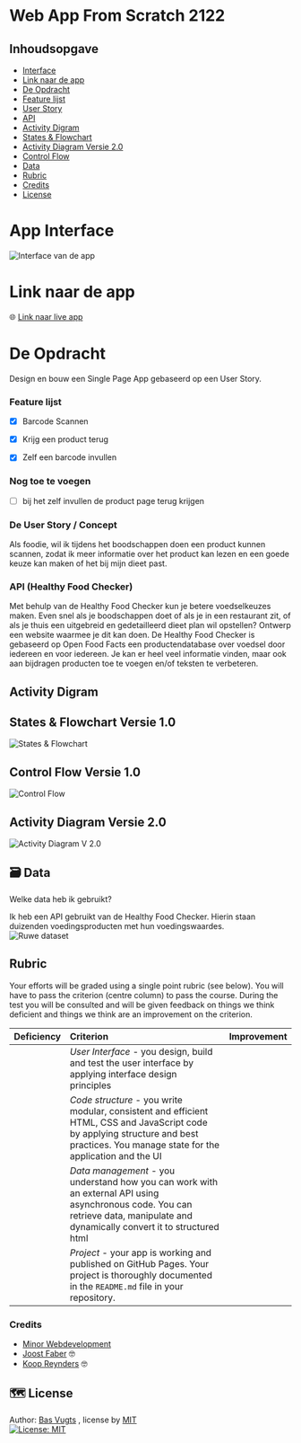 # Web App From Scratch 2122

## Inhoudsopgave
- [Interface](#App-Interface)
- [Link naar de app](#Link-naar-de-app)
- [De Opdracht](#De-Opdracht)
- [Feature lijst](#feature-lijst)
- [User Story](#de-user-story--concept)
- [API](#api-healthy-food-checker)
- [Activity Digram](#Activity-Digram-Versie-1.0)
- [States & Flowchart](#states--flowchart-Versie-1.0)
- [Activity Diagram Versie 2.0](#Activity-Diagram-Versie-2.0)
- [Control Flow](#Control-flow)
- [Data](#-data)
- [Rubric](#rubric)
- [Credits](#credits)
- [License](#%EF%B8%8F-license)

# App Interface
![Interface van de app](https://raw.githubusercontent.com/basv1996/web-app-from-scratch-2122/main/spa/img/Interface.png)

# Link naar de app
:globe_with_meridians: [Link naar live app](https://basv1996.github.io/web-app-from-scratch-2122/spa/) 



# De Opdracht
Design en bouw een Single Page App gebaseerd op een User Story.

### Feature lijst
- [x] Barcode Scannen
- [x] Krijg een product terug
- [x] Zelf een barcode invullen


### Nog toe te voegen
- [ ] bij het zelf invullen de product page terug krijgen


### De User Story / Concept

Als foodie, wil ik tijdens het boodschappen doen een product kunnen scannen, 
zodat ik meer informatie over het product kan lezen en een goede keuze kan maken of het bij mijn dieet past.

### API (Healthy Food Checker)
Met behulp van de Healthy Food Checker kun je betere voedselkeuzes maken. Even snel als je boodschappen doet of als je in een restaurant zit, of als je thuis een uitgebreid en gedetailleerd dieet plan wil opstellen? Ontwerp een website waarmee je dit kan doen. De Healthy Food Checker is gebaseerd op Open Food Facts een productendatabase over voedsel door iedereen en voor iedereen. Je kan er heel veel informatie vinden, maar ook aan bijdragen producten toe te voegen en/of teksten te verbeteren.

## Activity Digram

## States & Flowchart Versie 1.0
![States & Flowchart](https://raw.githubusercontent.com/basv1996/web-app-from-scratch-2122/main/spa/img/FlowChart_PSA_V1.0.jpg)

## Control Flow Versie 1.0
![Control Flow](https://raw.githubusercontent.com/basv1996/web-app-from-scratch-2122/main/spa/img/ControlFlow_PSA_V1.0-02-02.jpg)


## Activity Diagram Versie 2.0
![Activity Diagram V 2.0](https://raw.githubusercontent.com/basv1996/web-app-from-scratch-2122/main/spa/img/FlowChart_PSA_V1.1.jpg)



## 🗃 Data
Welke data heb ik gebruikt?

Ik heb een API gebruikt van de Healthy Food Checker. Hierin staan duizenden voedingsproducten met hun voedingswaardes.  
![Ruwe dataset](https://raw.githubusercontent.com/basv1996/web-app-from-scratch-2122/main/spa/img/RawData.png)


## Rubric

Your efforts will be graded using a single point rubric (see below). You will have to pass the criterion (centre column) to pass the course. During the test you will be consulted and will be given feedback on things we think deficient and things we think are an improvement on the criterion.

| Deficiency | Criterion | Improvement |
|:--|:--|:--|
|  | *User Interface* - you design, build and test the user interface by applying interface design principles |  |
|  | *Code structure* - you write modular, consistent and efficient HTML, CSS and JavaScript code by applying structure and best practices. You manage state for the application and the UI |  |
|  | *Data management* - you understand how you can work with an external API using asynchronous code. You can retrieve data, manipulate and dynamically convert it to structured html |  |
|  | *Project* - your app is working and published on GitHub Pages. Your project is thoroughly documented in the `README.md` file in your repository.  |  |

### Credits
-  [Minor Webdevelopment](https://github.com/cmda-tt/course-21-22) 
- [Joost Faber](https://github.com/joostf) :nerd_face:
- [Koop Reynders](https://github.com/KoopReynders) :nerd_face:



## 🗺️ License
Author: [Bas Vugts](https://github.com/basv1996) , license by
[MIT]()      
[![License: MIT](https://img.shields.io/badge/License-MIT-yellow.svg)](https://opensource.org/licenses/MIT)






<!-- replace the code in the /docs folder with your own, so you can showcase your work with GitHub Pages 🌍 -->

<!-- Add a nice poster image here at the end of the week, showing off your shiny frontend 📸 -->

<!-- Maybe a table of contents here? 📚 -->

<!-- How about a section that describes how to install this project? 🤓 -->

<!-- ...but how does one use this project? What are its features 🤔 -->

<!-- What external data source is featured in your project and what are its properties 🌠 -->

<!-- Maybe a checklist of done stuff and stuff still on your wishlist? ✅ -->

<!-- How about a license here? 📜 (or is it a licence?) 🤷 -->
